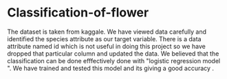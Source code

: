# Classification-of-flower
The dataset is taken from kaggale.
We have viewed data carefully and identified the species attribute as our target variable.
There is a data attribute named id which is not useful in doing this project so we have dropped that particular column and updated the data. 
We believed that the classification can be done efffectively done with "logistic regression model ".
We have trained and tested this model and its giving a good accuracy .
